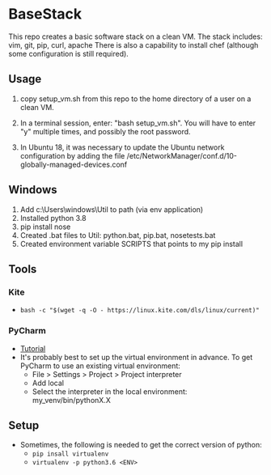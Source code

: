 #  BaseStack
This repo creates a basic software stack on a clean VM. The stack
includes:
  vim, git, pip, curl, apache
There is also a capability to install chef (although some configuration
is still required).

## Usage

1. copy setup_vm.sh from this repo to the home directory of a user on
a clean VM.

2.  In a terminal session, enter: "bash setup_vm.sh".
You will have to enter "y" multiple times, and possibly the root password.

3. In Ubuntu 18, it was necessary to update the Ubuntu network configuration by adding the file /etc/NetworkManager/conf.d/10-globally-managed-devices.conf

## Windows
1. Add c:\Users\windows\Util to path (via env application)
2. Installed python 3.8
3. pip install nose
4. Created .bat files to Util: python.bat, pip.bat, nosetests.bat
5. Created environment variable SCRIPTS that points to my pip install

## Tools
### Kite
- ``bash -c "$(wget -q -O - https://linux.kite.com/dls/linux/current)"``
### PyCharm
- [Tutorial](https://www.tutorialspoint.com/pycharm/pycharm_tutorial.pdf)
- It's probably best to set up the virtual environment in advance. To get PyCharm to use an existing virtual environment:
  - File > Settings > Project > Project interpreter
  - Add local
  - Select the interpreter in the local environment: my_venv/bin/pythonX.X

## Setup
- Sometimes, the following is needed to get the correct version of python:
  - ``pip insall virtualenv``
  - ``virtualenv -p python3.6 <ENV>``
